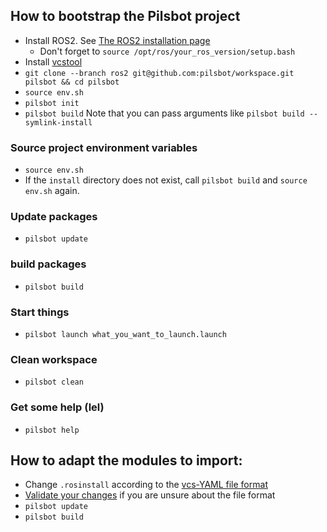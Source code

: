 ## How to bootstrap the Pilsbot project

- Install ROS2. See [The ROS2 installation page](https://index.ros.org/doc/ros2/Installation/)
  - Don't forget to `source /opt/ros/your_ros_version/setup.bash`
- Install [vcstool](https://github.com/dirk-thomas/vcstool)
- `git clone --branch ros2 git@github.com:pilsbot/workspace.git pilsbot && cd pilsbot`
- `source env.sh`
- `pilsbot init`
- `pilsbot build` Note that you can pass arguments like `pilsbot build --symlink-install`

### Source project environment variables

- `source env.sh`
- If the `install` directory does not exist, call `pilsbot build` and `source env.sh` again.

### Update packages

- `pilsbot update`

### build packages

- `pilsbot build`

### Start things

- `pilsbot launch what_you_want_to_launch.launch`

### Clean workspace

- `pilsbot clean`

### Get some help (lel)

- `pilsbot help`

## How to adapt the modules to import:

- Change `.rosinstall` according to the [vcs-YAML file format](https://github.com/dirk-thomas/vcstool#exporting-and-importing-sets-of-repositories)
- [Validate your changes](https://github.com/dirk-thomas/vcstool#validate-repositories-file) if you are unsure about the file format
- `pilsbot update`
- `pilsbot build`
